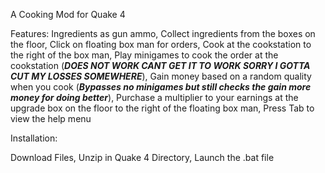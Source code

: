 A Cooking Mod for Quake 4

Features:
Ingredients as gun ammo, 
Collect ingredients from the boxes on the floor, 
Click on floating box man for orders, 
Cook at the cookstation to the right of the box man, 
Play minigames to cook the order at the cookstation (*****DOES NOT WORK CANT GET IT TO WORK SORRY I GOTTA CUT MY LOSSES SOMEWHERE*****), 
Gain money based on a random quality when you cook (***Bypasses no minigames but still checks the gain more money for doing better***), 
Purchase a multiplier to your earnings at the upgrade box on the floor to the right of the floating box man, 
Press Tab to view the help menu
 
Installation:
 
Download Files, 
Unzip in Quake 4 Directory, 
Launch the .bat file
